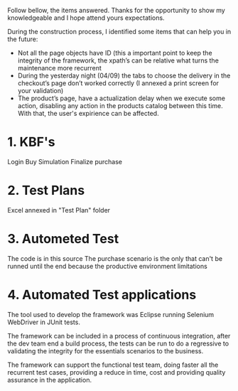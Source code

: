 
Follow bellow, the items answered.
Thanks for the opportunity to show my knowledgeable and I hope attend yours expectations.
 
During the construction process, I identified some items that can help you in the future:
-	Not all the page objects have ID (this a important point to keep the integrity of the framework, the xpath’s can be relative what turns the maintenance more recurrent
-	During the yesterday night (04/09) the tabs to choose the delivery in the checkout’s page don’t worked correctly (I annexed a print screen for your validation)
-	The product’s page, have a actualization delay when we execute some action, disabling any action in the products catalog between this time. With that, the user's expirience can be affected.


# 1. KBF's
Login
Buy Simulation
Finalize purchase

# 2. Test Plans
Excel annexed in "Test Plan" folder

# 3. Autometed Test

The code is in this source
The purchase scenario is the only that can't be runned until the end because the productive environment limitations

# 4. Automated Test applications
The tool used to develop the framework was Eclipse running Selenium WebDriver in JUnit tests.

The framework can be included in a process of continuous integration, after the dev team end a build process, the tests can be run to do a regressive to validating the integrity for the essentials scenarios to the business.

The framework can support the functional test team, doing faster all the recurrent test cases, providing a reduce in time, cost and providing quality assurance in the application.
